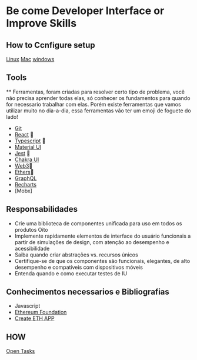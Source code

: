 
# Be come Developer Interface or Improve Skills 

## How to Ccnfigure setup

[Linux](./setup/linux.md)
[Mac](./setup/macbook.md)
[windows](./setup/windows.md)

## Tools
** Ferramentas, foram criadas para resolver certo tipo de problema, você não precisa aprender todas elas, só conhecer os fundamentos para quando for necessario  trabalhar com elas. Porém existe ferramentas que vamos utilizar muito no dia-a-dia, essa ferramentas vão ter um emoji de foguete do lado! 

- [Git](./git/Readme.md)
- [React](https://pt-br.reactjs.org/docs/getting-started.html) :rocket:
- [Typescript](https://www.typescriptlang.org/docs/) :rocket:
- [Material UI](https://material-ui.com/pt/)
- [Jest](https://jestjs.io/docs/getting-started) :rocket:
- [Chakra UI](https://chakra-ui.com/)
- [Web3](https://web3js.readthedocs.io/en/v1.4.0/):rocket:
- [Ethers](https://docs.ethers.io/v5/):rocket:
- [GraphQL]()
- [Recharts]()
- [Mobx]


## Responsabilidades

- Crie uma biblioteca de componentes unificada para uso em todos os produtos Oito
- Implemente rapidamente elementos de interface do usuário funcionais a partir de simulações de design, com atenção ao desempenho e acessibilidade
- Saiba quando criar abstrações vs. recursos únicos
- Certifique-se de que os componentes são funcionais, elegantes, de alto desempenho e compatíveis com dispositivos móveis
- Entenda quando e como executar testes de IU

## Conhecimentos necessarios e Bibliografias 

- Javascript 
- [Ethereum Foundation](https://ethereum.org/en/developers/)
- [Create ETH APP](https://github.com/paulrberg/create-eth-app)


## HOW

[Open Tasks](https://github.com/oitowork/HOW/labels/developer-interface) 